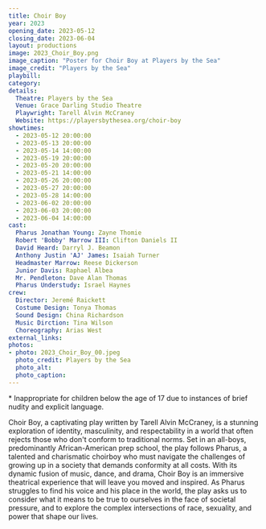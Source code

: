 ```yaml
---
title: Choir Boy
year: 2023
opening_date: 2023-05-12
closing_date: 2023-06-04
layout: productions
image: 2023_Choir_Boy.png
image_caption: "Poster for Choir Boy at Players by the Sea"
image_credit: "Players by the Sea"
playbill: 
category: 
details:
  Theatre: Players by the Sea
  Venue: Grace Darling Studio Theatre
  Playwright: Tarell Alvin McCraney
  Website: https://playersbythesea.org/choir-boy
showtimes: 
  - 2023-05-12 20:00:00
  - 2023-05-13 20:00:00
  - 2023-05-14 14:00:00
  - 2023-05-19 20:00:00
  - 2023-05-20 20:00:00
  - 2023-05-21 14:00:00
  - 2023-05-26 20:00:00
  - 2023-05-27 20:00:00
  - 2023-05-28 14:00:00
  - 2023-06-02 20:00:00
  - 2023-06-03 20:00:00
  - 2023-06-04 14:00:00
cast:
  Pharus Jonathan Young: Zayne Thomie
  Robert 'Bobby' Marrow III: Clifton Daniels II
  David Heard: Darryl J. Beamon
  Anthony Justin 'AJ' James: Isaiah Turner
  Headmaster Marrow: Reese Dickerson
  Junior Davis: Raphael Albea
  Mr. Pendleton: Dave Alan Thomas
  Pharus Understudy: Israel Haynes
crew:
  Director: Jeremé Raickett
  Costume Design: Tonya Thomas
  Sound Design: China Richardson
  Music Dirction: Tina Wilson
  Choreography: Arias West
external_links:
photos:
- photo: 2023_Choir_Boy_00.jpeg
  photo_credit: Players by the Sea
  photo_alt: 
  photo_caption: 
---
```

\* Inappropriate for children below the age of 17 due to instances of brief nudity and explicit language.

Choir Boy, a captivating play written by Tarell Alvin McCraney, is a stunning exploration of identity, masculinity, and respectability in a world that often rejects those who don't conform to traditional norms. Set in an all-boys, predominantly African-American prep school, the play follows Pharus, a talented and charismatic choirboy who must navigate the challenges of growing up in a society that demands conformity at all costs. With its dynamic fusion of music, dance, and drama, Choir Boy is an immersive theatrical experience that will leave you moved and inspired. As Pharus struggles to find his voice and his place in the world, the play asks us to consider what it means to be true to ourselves in the face of societal pressure, and to explore the complex intersections of race, sexuality, and power that shape our lives.